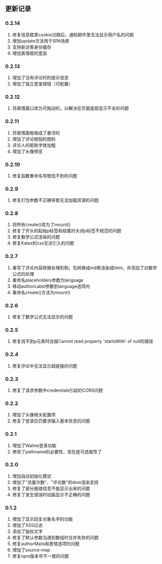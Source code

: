 ## 更新记录

### 0.2.14

1. 修复信息框里cookie过期后，通知邮件里无法显示用户名的问题
2. 增加update方法用于SPA场景
3. 支持新访客身份缓存
4. 增加表情框的宽高

### 0.2.13

1. 增加了没有评论时的提示信息
2. 增加了独立登录按钮（可配置）

### 0.2.12

1. 将表情窗口改为可拖动的，以解决在页面底部显示不全的问题

### 0.2.11

1. 将表情面板做成了悬浮的
2. 增加了评论按钮的图标
3. 评论人的昵称字体加粗
4. 增加了头像预览

### 0.2.10

1. 修复函数重命名导致找不到的问题

### 0.2.9

1. 修复打包参数不正确导致无法加载资源的问题

### 0.2.8

1. 将所有create()改为了mount()
2. 修复了开头的起始p标签和结尾的关闭p标签不规范的问题
3. 修复数学公式渲染的问题
4. 修复Katex的css无法引入的问题

### 0.2.7

1. 重写了评论内容转换处理机制，先转换成md再渲染成html，并添加了对数学公式的处理
2. 重命名placeholders参数为language
3. 移动authorLabel参数到language选项内
4. 重命名create()方法为mount()

### 0.2.6

1. 修复了数学公式无法显示的问题

### 0.2.5

1. 修复找不到p元素时会报Cannot read property 'startsWith' of null的错误

### 0.2.4

1. 修复评论中无法显示超链接的问题

### 0.2.3

1. 修复了请求参数中credentials引起的CORS问题

### 0.2.2

1. 增加了头像相关配置项
2. 修复了登录后仍要求输入基本信息的问题

### 0.2.1

1. 增加了Waline登录功能
2. 修改了pathname的必要性，现在是可选属性了

### 0.2.0

1. 增加自动初始化模式
2. 增加了"流量次数"、"评论数"的dom渲染支持
3. 修复了部分报错信息不能显示出来的问题
4. 修复了发生错误时动画显示不正确的问题

### 0.1.2

1. 增加了显示回复对象名字的功能
2. 增加了XSS过滤
3. 添加了版权文字
4. 修复了默认参数当遇到数组时合并失败的问题
5. 修复authorMails和表情选项的问题
6. 增加了source-map
7. 修复npm版本号不一致的问题



